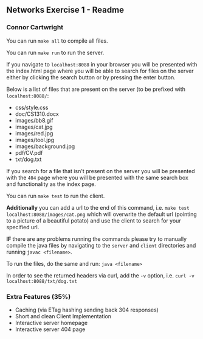## Networks Exercise 1 - Readme
### Connor Cartwright

You can run `make all` to compile all files.

You can run `make run` to run the server.

If you navigate to `localhost:8088` in your browser you will be presented with the index.html page where you will be able to search for files on the server either by clicking the search button or by pressing the enter button.

Below is a list of files that are present on the server (to be prefixed with `localhost:8088/`:

* css/style.css
* doc/CS1310.docx
* images/bb8.gif
* images/cat.jpg
* images/red.jpg
* images/tool.jpg
* images/background.jpg
* pdf/CV.pdf
* txt/dog.txt

If you search for a file that isn't present on the server you will be presented with the `404` page where you will be presented with the same search box and functionality as the index page.

You can run `make test` to run the client.

__Additionally__ you can add a url to the end of this command, i.e. `make test localhost:8088/images/cat.png` which will overwrite the default url (pointing to a picture of a beautiful potato) and use the client to search for your specified url.

**IF** there are any problems running the commands please try to manually compile the java files by navigating to the `server` and `client` directories and running `javac <filename>`. 

To run the files, do the same and run: `java <filename>`

In order to see the returned headers via curl, add the `-v` option, i.e. `curl -v localhost:8088/txt/dog.txt`

### Extra Features (35%)

* Caching (via ETag hashing sending back 304 responses)
* Short and clean Client Implementation
* Interactive server homepage
* Interactive server 404 page
